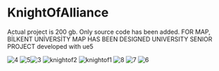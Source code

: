 # KnightOfAlliance
Actual project is 200 gb. Only source code has been added.
FOR MAP, BİLKENT UNİVERSİTY MAP HAS BEEN DESIGNED
UNIVERSITY SENIOR PROJECT developed with ue5



![4](https://github.com/KaanArslans/KnightOfAlliance/assets/100374988/d8f4ae8c-71e7-4d8c-9dd7-2dc2144e850e)
![5](https://github.com/KaanArslans/KnightOfAlliance/assets/100374988/a9428862-3c4c-404d-a330-c2bd821cdb1d)![3](https://github.com/KaanArslans/KnightOfAlliance/assets/100374988/d1fabefc-4fbb-4755-b752-ef65f961ecb2)
![knightof2](https://github.com/KaanArslans/KnightOfAlliance/assets/100374988/ebfae574-af7d-4d85-8a8c-ed9e5d904a1f)
![knightof1](https://github.com/KaanArslans/KnightOfAlliance/assets/100374988/70ea410a-2b9c-4660-a92f-8f888eb04f25)
![8](https://github.com/KaanArslans/KnightOfAlliance/assets/100374988/15a336b2-e987-4a12-8a36-746d8f321d3b)
![7](https://github.com/KaanArslans/KnightOfAlliance/assets/100374988/e72bb175-6101-4d70-b61a-f7da1e733189)
![6](https://github.com/KaanArslans/KnightOfAlliance/assets/100374988/be02bbc2-4005-4008-8795-5bdeedc3e410)

